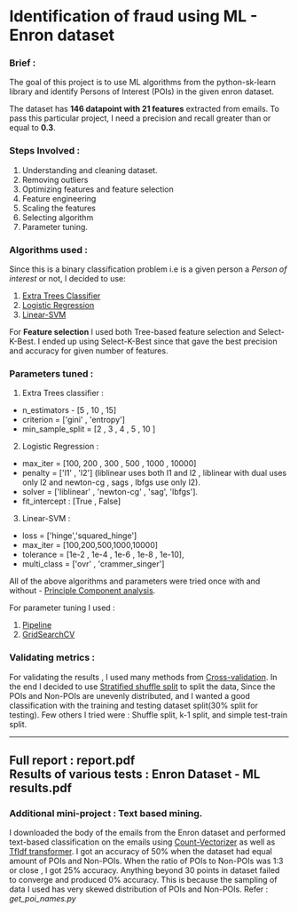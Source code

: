 # Identification of fraud using ML - Enron dataset


### Brief : 
The goal of this project is to use ML algorithms from the python-sk-learn library and identify Persons of Interest (POIs) in the given enron dataset.

The dataset has **146 datapoint with 21 features** extracted from emails. To pass this particular project, I need a precision and recall greater than or equal to **0.3**.

### Steps Involved  :
1. Understanding and cleaning dataset.
2. Removing outliers
3. Optimizing features and feature selection
4. Feature engineering
5. Scaling the features
6. Selecting algorithm
7. Parameter tuning.

### Algorithms used :
Since this is a binary classification problem i.e is a given person a *Person of interest* or not, I decided to use:
1. [Extra Trees Classifier](http://scikit-learn.org/stable/modules/generated/sklearn.ensemble.ExtraTreesClassifier.html)
2. [Logistic Regression](http://scikit-learn.org/stable/modules/generated/sklearn.linear_model.LogisticRegression.html)
3. [Linear-SVM](http://scikit-learn.org/stable/modules/generated/sklearn.svm.LinearSVC.html)

For **Feature selection** I used both Tree-based feature selection and Select-K-Best. I ended up using Select-K-Best since that gave the best precision and accuracy for given number of features.

### Parameters tuned :
1. Extra Trees classifier :
* n_estimators - [5 , 10 , 15]
* criterion = ['gini' , 'entropy']
* min_sample_split = [2 , 3 , 4 , 5 , 10 ]

2. Logistic Regression :
* max_iter = [100, 200 , 300 , 500 , 1000 , 10000]
* penalty = ['l1' , 'l2'] (liblinear uses both l1 and l2 , liblinear with dual uses only l2 and newton-cg , sags , lbfgs use only l2).
* solver = ['liblinear' , 'newton-cg' , 'sag', 'lbfgs'].
* fit_intercept : [True , False]

3. Linear-SVM :
* loss = ['hinge','squared_hinge']
* max_iter = [100,200,500,1000,10000]
* tolerance = [1e-2 , 1e-4 , 1e-6 , 1e-8 , 1e-10],
* multi_class = ['ovr' , 'crammer_singer'] 

All of the above algorithms and parameters were tried once with and without - [Principle Component analysis](http://scikit-learn.org/stable/modules/generated/sklearn.decomposition.PCA.html).

For parameter tuning I used : 
1. [Pipeline](http://scikit-learn.org/stable/modules/generated/sklearn.pipeline.Pipeline.html)
2. [GridSearchCV](http://scikit-learn.org/stable/modules/generated/sklearn.model_selection.GridSearchCV.html)

### Validating metrics : 
For validating the results , I used many methods from [Cross-validation](http://scikit-learn.org/stable/modules/cross_validation.html). In the end I decided to use [Stratified shuffle split](http://scikit-learn.org/stable/modules/generated/sklearn.model_selection.StratifiedShuffleSplit.html) to split the data, Since the POIs and Non-POIs are unevenly distributed, and I wanted a good classification with the training and testing dataset split(30% split for testing). Few others I tried were : Shuffle split, k-1 split, and simple test-train split.


---------------
**Full report  : report.pdf**   
**Results of various tests : Enron Dataset - ML results.pdf**
------

### Additional mini-project : Text based mining.

I downloaded the body of the emails from the Enron dataset and performed text-based classification on the emails using [Count-Vectorizer](http://scikit-learn.org/stable/modules/generated/sklearn.feature_extraction.text.CountVectorizer.html) as well as [TfIdf transformer](http://scikit-learn.org/stable/modules/generated/sklearn.feature_extraction.text.TfidfTransformer.html). I got an accuracy of 50% when the dataset had equal amount of POIs and Non-POIs. When the ratio of POIs to Non-POIs was 1:3 or close , I got 25% accuracy. Anything beyond 30 points in dataset failed to converge and produced 0% accuracy. This is because the sampling of data I used has very skewed distribution of POIs and Non-POIs.
Refer : *get_poi_names.py*
